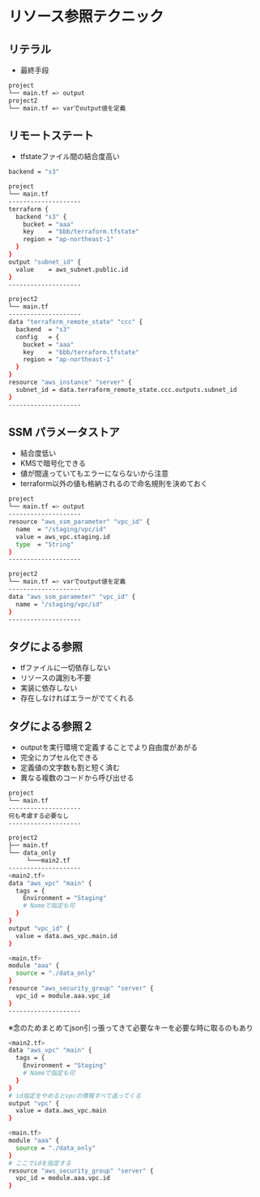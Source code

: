 # リソース参照テクニック

## リテラル
- 最終手段
```sh
project
└── main.tf => output
project2
└── main.tf => varでoutput値を定義
```

## リモートステート
- tfstateファイル間の結合度高い
```sh
backend = "s3"

project
└── main.tf
--------------------
terraform {
  backend "s3" {
    bucket = "aaa"
    key    = "bbb/terraform.tfstate"
    region = "ap-northeast-1"
  }
}
output "subnet_id" {
  value    = aws_subnet.public.id
}
--------------------

project2
└── main.tf
--------------------
data "terraform_remote_state" "ccc" {
  backend  = "s3"
  config   = {
    bucket = "aaa"
    key    = "bbb/terraform.tfstate"
    region = "ap-northeast-1"
  }
}
resource "aws_instance" "server" {
  subnet_id = data.terraform_remote_state.ccc.outputs.subnet_id
}
--------------------
```
## SSM パラメータストア
- 結合度低い
- KMSで暗号化できる
- 値が間違っていてもエラーにならないから注意
- terraform以外の値も格納されるので命名規則を決めておく
```sh
project
└── main.tf => output
--------------------
resource "aws_ssm_parameter" "vpc_id" {
  name  = "/staging/vpc/id"
  value = aws_vpc.staging.id
  type  = "String"
}
--------------------

project2
└── main.tf => varでoutput値を定義
--------------------
data "aws_ssm_parameter" "vpc_id" {
  name = "/staging/vpc/id"
}
--------------------
```

## タグによる参照
- tfファイルに一切依存しない
- リソースの識別も不要
- 実装に依存しない
- 存在しなければエラーがでてくれる

## タグによる参照２ <Data-only Modules>
- outputを実行環境で定義することでより自由度があがる
- 完全にカプセル化できる
- 定義値の文字数も割と短く済む
- 異なる複数のコードから呼び出せる
```sh
project
└── main.tf
--------------------
何も考慮する必要なし
--------------------

project2
├── main.tf
└── data_only
     └───main2.tf
--------------------
<main2.tf>
data "aws_vpc" "main" {
  tags = {
    Environment = "Staging"
    # Nameで指定も可
  }
}
output "vpc_id" {
  value = data.aws_vpc.main.id
}

<main.tf>
module "aaa" {
  source = "./data_only"
}
resource "aws_security_group" "server" {
  vpc_id = module.aaa.vpc_id
}
--------------------
```

※念のためまとめてjson引っ張ってきて必要なキーを必要な時に取るのもあり
```sh
<main2.tf>
data "aws_vpc" "main" {
  tags = {
    Environment = "Staging"
    # Nameで指定も可
  }
}
# id指定をやめるとvpcの情報すべて返ってくる
output "vpc" {
  value = data.aws_vpc.main
}

<main.tf>
module "aaa" {
  source = "./data_only"
}
# ここでidを指定する
resource "aws_security_group" "server" {
  vpc_id = module.aaa.vpc.id
}
```